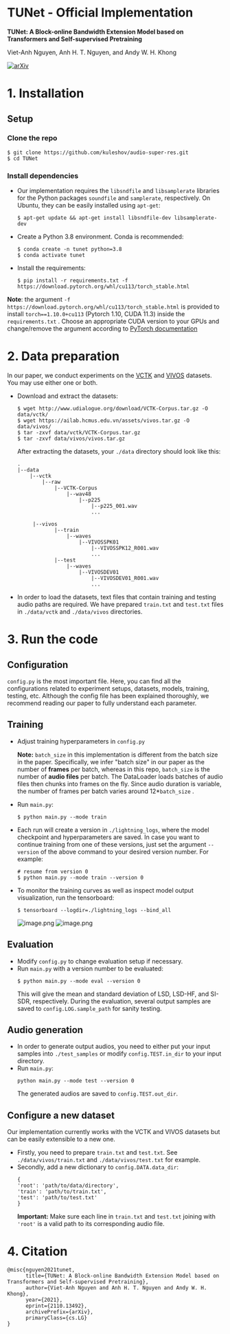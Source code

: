 # TUNet - Official Implementation
**TUNet: A Block-online Bandwidth Extension Model based on Transformers and Self-supervised Pretraining**

Viet-Anh Nguyen, Anh H. T. Nguyen, and Andy W. H. Khong

[![arXiv](https://img.shields.io/badge/arXiv-2110.13492-<COLOR>.svg)](https://arxiv.org/abs/2110.13492)



# 1. Installation
## Setup
### Clone the repo
```
$ git clone https://github.com/kuleshov/audio-super-res.git
$ cd TUNet
```
### Install dependencies
* Our implementation requires the `libsndfile` and `libsamplerate` libraries for the Python packages `soundfile` and `samplerate`, respectively. On Ubuntu, they can be easily installed using `apt-get`:
    ```
    $ apt-get update && apt-get install libsndfile-dev libsamplerate-dev
    ```
*  Create a Python 3.8 environment. Conda is recommended:
    ```
    $ conda create -n tunet python=3.8
    $ conda activate tunet
    ```

* Install the requirements:
    ```
    $ pip install -r requirements.txt -f https://download.pytorch.org/whl/cu113/torch_stable.html
    ```
**Note**: the argument `-f https://download.pytorch.org/whl/cu113/torch_stable.html` is provided to install `torch==1.10.0+cu113`  (Pytorch 1.10, CUDA 11.3) inside the `requirements.txt` . Choose an appropriate CUDA version to your GPUs and change/remove the argument according to [PyTorch documentation](https://pytorch.org/get-started/locally/)
# 2. Data preparation
In our paper, we conduct experiments on the [VCTK](https://datashare.ed.ac.uk/handle/10283/3443) and [VIVOS](https://ailab.hcmus.edu.vn/vivos) datasets. You may use either one or both.

* Download and extract the datasets:
    ```
    $ wget http://www.udialogue.org/download/VCTK-Corpus.tar.gz -O data/vctk/
    $ wget https://ailab.hcmus.edu.vn/assets/vivos.tar.gz -O data/vivos/
    $ tar -zxvf data/vctk/VCTK-Corpus.tar.gz 
    $ tar -zxvf data/vivos/vivos.tar.gz 
    ```

    After extracting the datasets, your `./data` directory should look like this:

    ```
    .
    |--data
        |--vctk
            |--raw
                |--VCTK-Corpus
                    |--wav48
                        |--p225
                            |--p225_001.wav
                            ...

         |--vivos
                |--train
                    |--waves
                        |--VIVOSSPK01
                            |--VIVOSSPK12_R001.wav
                            ...                
                |--test
                    |--waves
                        |--VIVOSDEV01
                            |--VIVOSDEV01_R001.wav
                            ...                                    
    ```
* In order to load the datasets, text files that contain training and testing audio paths are required. We have prepared `train.txt` and `test.txt` files in `./data/vctk` and `./data/vivos` directories.

# 3. Run the code
## Configuration
`config.py` is the most important file. Here, you can find all the configurations related to experiment setups, datasets, models, training, testing, etc. Although the config file has been explained thoroughly, we recommend reading our paper to fully understand each parameter.

## Training
* Adjust training hyperparameters in `config.py` 

    **Note:** `batch_size` in this implementation is different from the batch size in the paper. Specifically, we infer "batch size" in our paper as the number of **frames** per batch, whereas in this repo, `batch_size` is the number of **audio files** per batch. The DataLoader loads batches of audio files then chunks into frames on the fly. Since audio duration is variable, the number of frames per batch varies around 12*`batch_size` .
* Run `main.py`:
    ```
    $ python main.py --mode train
    ```
* Each run will create a version in `./lightning_logs`, where the model checkpoint and hyperparameters are saved. In case you want to continue training from one of these versions, just set the argument `--version` of the above command to your desired version number. For example:
    ```
    # resume from version 0
    $ python main.py --mode train --version 0
    ```
* To monitor the training curves as well as inspect model output visualization, run the tensorboard:
    ```
    $ tensorboard --logdir=./lightning_logs --bind_all
    ```
    ![image.png](https://images.viblo.asia/8da3b9e0-d9e8-470a-ae49-f3d8962fe130.png)
    ![image.png](https://images.viblo.asia/75e40509-c36a-4055-af73-36ffd777ba87.png)

## Evaluation
* Modify `config.py` to change evaluation setup if necessary.
* Run `main.py` with a version number to be evaluated:
    ```
    $ python main.py --mode eval --version 0
    ```
     This will give the mean and standard deviation of LSD, LSD-HF, and SI-SDR, respectively. During the evaluation, several output samples are saved to `config.LOG.sample_path` for sanity testing.

## Audio generation
* In order to generate output audios, you need to either put your input samples into `./test_samples` or modify `config.TEST.in_dir` to your input directory. 
* Run `main.py`:
    ```
    python main.py --mode test --version 0
    ```
    The generated audios are saved to `config.TEST.out_dir`.

## Configure a new dataset
Our implementation currently works with the VCTK and VIVOS datasets but can be easily extensible to a new one.
* Firstly, you need to prepare `train.txt` and `test.txt`. See `./data/vivos/train.txt` and `./data/vivos/test.txt` for example.
* Secondly, add a new dictionary to `config.DATA.data_dir`:
    ```
    {
    'root': 'path/to/data/directory',
    'train': 'path/to/train.txt',
    'test': 'path/to/test.txt'
    }
    ```
    **Important:** Make sure each line in `train.txt` and `test.txt` joining with `'root'` is a valid path to its corresponding audio file.

# 4. Citation
```
@misc{nguyen2021tunet,
      title={TUNet: A Block-online Bandwidth Extension Model based on Transformers and Self-supervised Pretraining}, 
      author={Viet-Anh Nguyen and Anh H. T. Nguyen and Andy W. H. Khong},
      year={2021},
      eprint={2110.13492},
      archivePrefix={arXiv},
      primaryClass={cs.LG}
}
```
